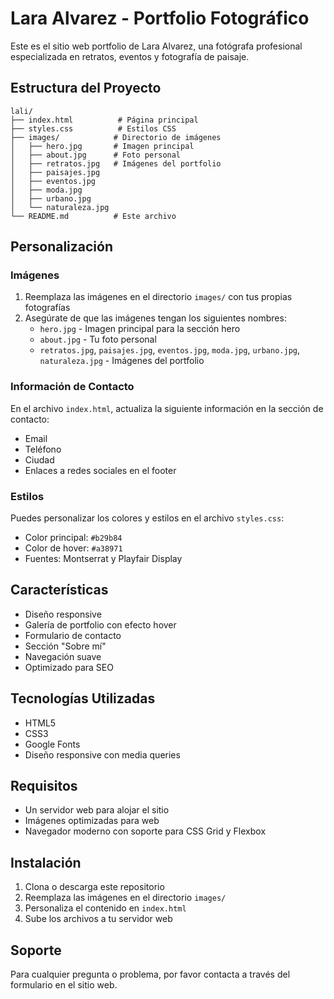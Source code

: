 # Lara Alvarez - Portfolio Fotográfico

Este es el sitio web portfolio de Lara Alvarez, una fotógrafa profesional especializada en retratos, eventos y fotografía de paisaje.

## Estructura del Proyecto

```
lali/
├── index.html          # Página principal
├── styles.css          # Estilos CSS
├── images/            # Directorio de imágenes
│   ├── hero.jpg       # Imagen principal
│   ├── about.jpg      # Foto personal
│   ├── retratos.jpg   # Imágenes del portfolio
│   ├── paisajes.jpg
│   ├── eventos.jpg
│   ├── moda.jpg
│   ├── urbano.jpg
│   └── naturaleza.jpg
└── README.md          # Este archivo
```

## Personalización

### Imágenes
1. Reemplaza las imágenes en el directorio `images/` con tus propias fotografías
2. Asegúrate de que las imágenes tengan los siguientes nombres:
   - `hero.jpg` - Imagen principal para la sección hero
   - `about.jpg` - Tu foto personal
   - `retratos.jpg`, `paisajes.jpg`, `eventos.jpg`, `moda.jpg`, `urbano.jpg`, `naturaleza.jpg` - Imágenes del portfolio

### Información de Contacto
En el archivo `index.html`, actualiza la siguiente información en la sección de contacto:
- Email
- Teléfono
- Ciudad
- Enlaces a redes sociales en el footer

### Estilos
Puedes personalizar los colores y estilos en el archivo `styles.css`:
- Color principal: `#b29b84`
- Color de hover: `#a38971`
- Fuentes: Montserrat y Playfair Display

## Características

- Diseño responsive
- Galería de portfolio con efecto hover
- Formulario de contacto
- Sección "Sobre mí"
- Navegación suave
- Optimizado para SEO

## Tecnologías Utilizadas

- HTML5
- CSS3
- Google Fonts
- Diseño responsive con media queries

## Requisitos

- Un servidor web para alojar el sitio
- Imágenes optimizadas para web
- Navegador moderno con soporte para CSS Grid y Flexbox

## Instalación

1. Clona o descarga este repositorio
2. Reemplaza las imágenes en el directorio `images/`
3. Personaliza el contenido en `index.html`
4. Sube los archivos a tu servidor web

## Soporte

Para cualquier pregunta o problema, por favor contacta a través del formulario en el sitio web. 